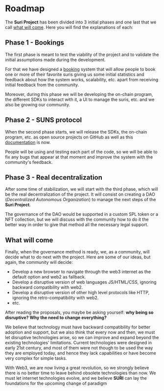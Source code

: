 # Roadmap

The **Suri Project** has been divided into 3 initial phases and one last that we call [what will come](#what-will-come).
Here you will find the explanations of each:

## Phase 1 - Bookings

The first phase is meant to test the viability of the project and to validate the initial assumptions made during
the development.

For that we have designed a [booking](https://suri.domains/bookings) system that will allow people to book one or more
of their favorite suris giving us some initial statistics and feedback about how the system works, scalability,
etc. apart from receiving initial feedback from the community.

Moreover, during this phase we will be developing the on-chain program, the different SDKs to interact with it,
a UI to manage the suris, etc. and we also be growing our community.

## Phase 2 - SUNS protocol

When the second phase starts, we will release the SDKs, the on-chain program, etc. as open source projects on GitHub as
well as this [documentation](https://github.com/treviware/suri-docs) is now.

People will be using and testing each part of the code, so we will be able to fix any bugs that appear at that moment
and improve the system with the community's feedback.

## Phase 3 - Real decentralization

After some time of stabilization, we will start with the third phase, which will be the real decentralization
of the project. It will consist on creating a DAO (_Decentralized Autonomous Organization_) to manage the next steps of
the **Suri Project**.

The governance of the DAO would be supported in a custom SPL token or a NFT collection, but we will discuss with the
community how to do it the better way in order to give that method all the necessary legal support.

## What will come

Finally, when the governance method is ready, we, as a community, will decide what to do next with the project. Here are
some of our ideas, but again, the community will decide:

- Develop a new browser to navigate through the web3 internet as the default option and web2 as fallback.
- Develop a disruptive version of web languages JS/HTML/CSS, ignoring backward compatibility with web2.
- Develop a disruptive version of other high level protocols like HTTP, ignoring the retro-compatibility with web2.
- etc.

After reading the proposals, you maybe be asking yourself: **why being so disruptive? Why the need to change
everything?**

We believe that technology must have backward compatibility for better adoption and support, but we also think that
every now and then, we must let disruptive technologies arise, so we can improve and expand beyond the existing
technologies' limitations. Current technologies were designed in early 21st century, and most of them were not though to
be used the way they are employed today, and hence they lack capabilities or have become very complex for simple tasks.

With Web3, we are now living a great revolution, so we strongly believe there is no better time to leave behind obsolete
technologies than now. We must let internet technologies evolve, and we believe **SURI** can lay the foundations for the
upcoming change of paradigm